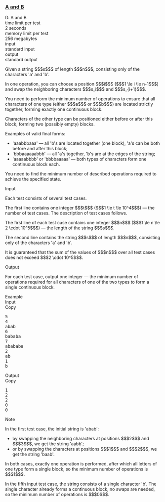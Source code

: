 <h3><a href="https://codeforces.com/contest/2149/problem/D" target="_blank" rel="noopener noreferrer">A and B</a></h3>

<div class="header"><div class="title">D. A and B</div><div class="time-limit"><div class="property-title">time limit per test</div>2 seconds</div><div class="memory-limit"><div class="property-title">memory limit per test</div>256 megabytes</div><div class="input-file input-standard"><div class="property-title">input</div>standard input</div><div class="output-file output-standard"><div class="property-title">output</div>standard output</div></div><div><p>Given a string $$$s$$$ of length $$$n$$$, consisting only of the characters '<span class="tex-font-style-tt">a</span>' and '<span class="tex-font-style-tt">b</span>'.</p><p>In one operation, you can choose a position $$$i$$$ ($$$1 \le i \le n-1$$$) and swap the neighboring characters $$$s_i$$$ and $$$s_{i+1}$$$.</p><p>You need to perform the minimum number of operations to ensure that all characters of one type (either $$$a$$$ or $$$b$$$) are located strictly together, forming exactly one continuous block.</p><p>Characters of the other type can be positioned either before or after this block, forming two (possibly empty) blocks.</p><p>Examples of valid final forms: </p><ul> <li> '<span class="tex-font-style-tt">aaabbbaaa</span>' — all '<span class="tex-font-style-tt">b</span>'s are located together (one block), '<span class="tex-font-style-tt">a</span>'s can be both before and after this block; </li><li> '<span class="tex-font-style-tt">bbbaaaaaabbb</span>' — all '<span class="tex-font-style-tt">a</span>'s together, '<span class="tex-font-style-tt">b</span>'s are at the edges of the string; </li><li> '<span class="tex-font-style-tt">aaaaabbbb</span>' or '<span class="tex-font-style-tt">bbbbaaaaa</span>' — both types of characters form one continuous block each. </li></ul><p>You need to find the minimum number of described operations required to achieve the specified state.</p></div><div class="input-specification"><div class="section-title">Input</div><p>Each test consists of several test cases.</p><p>The first line contains one integer $$$t$$$ ($$$1 \le t \le 10^4$$$) — the number of test cases. The description of test cases follows.</p><p>The first line of each test case contains one integer $$$n$$$ ($$$1 \le n \le 2 \cdot 10^5$$$) — the length of the string $$$s$$$.</p><p>The second line contains the string $$$s$$$ of length $$$n$$$, consisting only of the characters '<span class="tex-font-style-tt">a</span>' and '<span class="tex-font-style-tt">b</span>'.</p><p>It is guaranteed that the sum of the values of $$$n$$$ over all test cases does not exceed $$$2 \cdot 10^5$$$.</p></div><div class="output-specification"><div class="section-title">Output</div><p>For each test case, output one integer — the minimum number of operations required for all characters of one of the two types to form a single continuous block.</p></div><div class="sample-tests"><div class="section-title">Example</div><div class="sample-test"><div class="input"><div class="title">Input<div title="Copy" data-clipboard-target="#id0031862837228821306" id="id006106065064215851" class="input-output-copier">Copy</div></div><pre id="id0031862837228821306"><div class="test-example-line test-example-line-even test-example-line-0">5</div><div class="test-example-line test-example-line-odd test-example-line-1">4</div><div class="test-example-line test-example-line-odd test-example-line-1">abab</div><div class="test-example-line test-example-line-even test-example-line-2">6</div><div class="test-example-line test-example-line-even test-example-line-2">bababa</div><div class="test-example-line test-example-line-odd test-example-line-3">7</div><div class="test-example-line test-example-line-odd test-example-line-3">abababa</div><div class="test-example-line test-example-line-even test-example-line-4">2</div><div class="test-example-line test-example-line-even test-example-line-4">ab</div><div class="test-example-line test-example-line-odd test-example-line-5">1</div><div class="test-example-line test-example-line-odd test-example-line-5">b</div></pre></div><div class="output"><div class="title">Output<div title="Copy" data-clipboard-target="#id00313764407102438" id="id003995269137766063" class="input-output-copier">Copy</div></div><pre id="id00313764407102438"><div class="test-example-line test-example-line-odd test-example-line-1">1</div><div class="test-example-line test-example-line-even test-example-line-2">2</div><div class="test-example-line test-example-line-odd test-example-line-3">2</div><div class="test-example-line test-example-line-even test-example-line-4">0</div><div class="test-example-line test-example-line-odd test-example-line-5">0</div></pre></div></div></div><div class="note"><div class="section-title">Note</div><p>In the first test case, the initial string is '<span class="tex-font-style-tt">abab</span>': </p><ul> <li> by swapping the neighboring characters at positions $$$2$$$ and $$$3$$$, we get the string '<span class="tex-font-style-tt">aabb</span>'; </li><li> or by swapping the characters at positions $$$1$$$ and $$$2$$$, we get the string '<span class="tex-font-style-tt">baab</span>'. </li></ul> In both cases, exactly one operation is performed, after which all letters of one type form a single block, so the minimum number of operations is $$$1$$$.<p>In the fifth input test case, the string consists of a single character '<span class="tex-font-style-tt">b</span>'. The single character already forms a continuous block, no swaps are needed, so the minimum number of operations is $$$0$$$.</p></div>